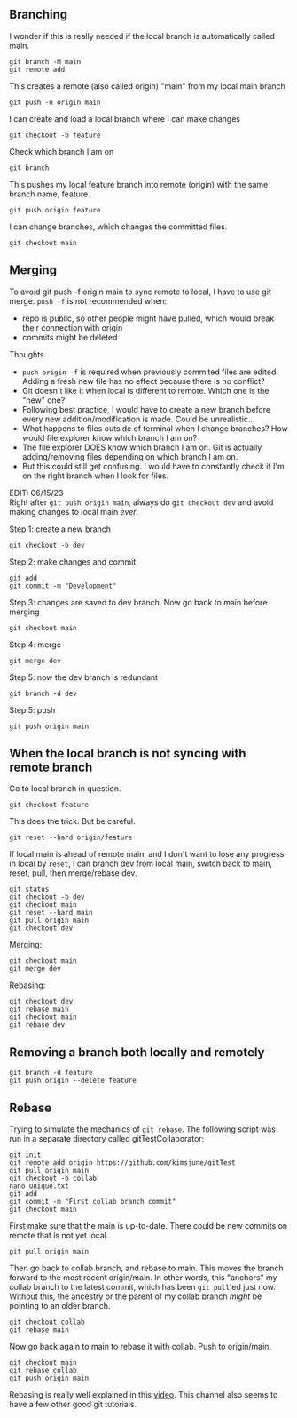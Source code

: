 ## Branching
I wonder if this is really needed if the local branch is automatically called main.  
```
git branch -M main
git remote add
```

This creates a remote (also called origin) "main" from my local main branch   
```
git push -u origin main
```

I can create and load a local branch where I can make changes  
```
git checkout -b feature
```

Check which branch I am on  
```
git branch
```

This pushes my local feature branch into remote (origin) with the same branch name, feature.  
```
git push origin feature
```

I can change branches, which changes the committed files.  
```
git checkout main
```

## Merging
To avoid git push -f origin main to sync remote to local, I have to use git merge. `push -f` is not recommended when: 
- repo is public, so other people might have pulled, which would break their connection with origin
- commits might be deleted  

Thoughts  
 - `push origin -f` is required when previously commited files are edited. Adding a fresh new file has no effect because there is no conflict? 
 - Git doesn't like it when local is different to remote. Which one is the "new" one? 
 - Following best practice, I would have to create a new branch before every new addition/modification is made. Could be unrealistic... 
 - What happens to files outside of terminal when I change branches? How would file explorer know which branch I am on? 
  - The file explorer DOES know which branch I am on. Git is actually adding/removing files depending on which branch I am on. 
 - But this could still get confusing. I would have to constantly check if I'm on the right branch when I look for files.  

EDIT: 06/15/23  
Right after `git push origin main`, always do `git checkout dev` and avoid making changes to local main *ever*.  

 

Step 1: create a new branch  
```
git checkout -b dev
```

Step 2: make changes and commit  
```
git add . 
git commit -m "Development"
```
Step 3: changes are saved to dev branch. Now go back to main before merging  
```
git checkout main
```

Step 4: merge  
```
git merge dev
```

Step 5: now the dev branch is redundant  
```
git branch -d dev
```

Step 5: push  
```
git push origin main
```

## When the local branch is not syncing with remote branch
Go to local branch in question.  
```
git checkout feature
``` 

This does the trick. But be careful.    
```
git reset --hard origin/feature
```
If local main is ahead of remote main, and I don't want to lose 
any progress in local by `reset`, I can branch dev from local main, switch back to main, reset, pull, then merge/rebase dev.  
```
git status
git checkout -b dev
git checkout main
git reset --hard main
git pull origin main
git checkout dev
```
Merging:  
```
git checkout main
git merge dev
```
Rebasing:
```
git checkout dev
git rebase main
git checkout main
git rebase dev
```

## Removing a branch both locally and remotely
```
git branch -d feature
git push origin --delete feature
```

## Rebase
Trying to simulate the mechanics of `git rebase`. The following script was run in a separate directory called gitTestCollaborator:  
```
git init
git remote add origin https://github.com/kimsjune/gitTest
git pull origin main
git checkout -b collab
nano unique.txt
git add . 
git commit -m "First collab branch commit"
git checkout main
```
First make sure that the main is up-to-date. There could be new commits on remote that is not yet local.   
```
git pull origin main 
```
Then go back to collab branch, and rebase to main. This moves the branch forward to the most recent origin/main. In other words, this "anchors" my collab branch to the latest commit, which has been `git pull`'ed just now. Without this, the ancestry or the parent of my collab branch *might* be pointing to an older branch. 
  
```
git checkout collab
git rebase main
```
Now go back again to main to rebase it with collab. Push to origin/main.  
```
git checkout main
git rebase collab
git push origin main
```
Rebasing is really well explained in this [video](https://www.youtube.com/watch?v=f1wnYdLEpgI). This channel also seems to have a few other good git tutorials.
